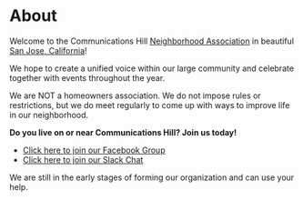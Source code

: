# About


Welcome to the Communications Hill [Neighborhood Association](https://en.wikipedia.org/wiki/Neighborhood_association) in beautiful [San Jose, California](https://en.wikipedia.org/wiki/San_Jose,_California)!

We hope to create a unified voice within our large community and celebrate together with events throughout the year.

We are NOT a homeowners association. We do not impose rules or restrictions, but we do meet regularly to come up with ways to improve life in our neighborhood.

**Do you live on or near Communications Hill? Join us today!**

* [Click here to join our Facebook Group](https://www.facebook.com/groups/communicationshill)
* [Click here to join our Slack Chat](https://www.commhill.org/slack)

We are still in the early stages of forming our organization and can use your help.

